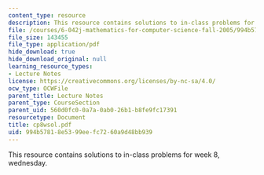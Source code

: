 ```yaml
---
content_type: resource
description: This resource contains solutions to in-class problems for week 8, wednesday.
file: /courses/6-042j-mathematics-for-computer-science-fall-2005/994b57818e5399eefc7260a9d48bb939_cp8wsol.pdf
file_size: 143455
file_type: application/pdf
hide_download: true
hide_download_original: null
learning_resource_types:
- Lecture Notes
license: https://creativecommons.org/licenses/by-nc-sa/4.0/
ocw_type: OCWFile
parent_title: Lecture Notes
parent_type: CourseSection
parent_uid: 560d0fc0-0a7a-0ab0-26b1-b8fe9fc17391
resourcetype: Document
title: cp8wsol.pdf
uid: 994b5781-8e53-99ee-fc72-60a9d48bb939
---
```

This resource contains solutions to in-class problems for week 8, wednesday.